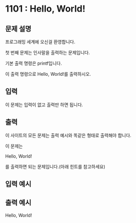 # 1101 : Hello, World!
  
## 문제 설명      
프로그래밍 세계에 오신걸 환영합니다.

첫 번째 문제는 인사말을 출력하는 문제입니다.

기본 출력 명령은 printf입니다.

이 출력 명령으로 Hello, World!를 출력하시오.

## 입력
이 문제는 입력이 없고 출력만 하면 됩니다.

## 출력
이 사이트의 모든 문제는 출력 예시와 똑같은 형태로 출력해야 합니다.

이 문제는 

Hello, World!

를 출력하면 되는 문제입니다.(아래 힌트를 참고하세요)

## 입력 예시   

## 출력 예시
Hello, World!